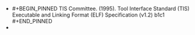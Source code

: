- #+BEGIN_PINNED
  TIS Committee. (1995). Tool Interface Standard (TIS) Executable and Linking Format (ELF) Specification (v1.2) b1c1
  #+END_PINNED
-